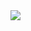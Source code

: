 <img src="https://capsule-render.vercel.app/api?type=wave&color=Red&height=300&section=header&text=Anti%20Devlop&fontSize=90" />
